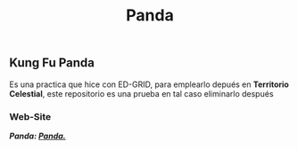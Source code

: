 <header>
  <h1>Panda</h1>
</header>
<article>
  <main>
    <h2>Kung Fu Panda</h2>
    <p>Es una practica que hice con ED-GRID, para emplearlo depués en <b>Territorio Celestial</b>, este repositorio es una prueba en tal caso eliminarlo después</p>
    <h3>Web-Site</h3>
		<p>
			<b><i>Panda: </i></b>
			<a href="http://www.territoriocelestial.com.ve/panda" target="_blank"><b><i>Panda.</i></b></a>
		</p>
  </main>
</article>


